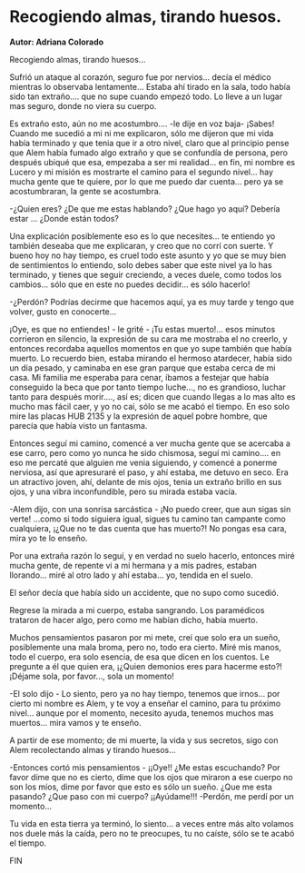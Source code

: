 # Recogiendo almas, tirando huesos.

**Autor: Adriana Colorado**

Recogiendo almas, tirando huesos...

Sufrió un ataque al corazón, seguro fue por nervios... decía el médico
mientras lo observaba lentamente... Estaba ahí tirado en la sala, todo
había sido tan extraño.... que no supe cuando empezó todo. Lo lleve a
un lugar mas seguro, donde no viera su cuerpo.

Es extraño esto, aún no me acostumbro.... -le dije en voz baja- ¡Sabes! Cuando me sucedió a mi ni me explicaron, sólo me dijeron que mi vida había terminado y que tenia que ir a otro nivel, claro que al principio pense que Alem había fumado algo extraño y que se confundía de persona, pero después ubiqué que esa, empezaba a ser mi realidad... en fin, mi nombre es Lucero y mi misión es mostrarte el camino para el segundo nivel... hay mucha gente que te quiere, por lo que me puedo dar cuenta... pero ya se acostumbraran, la gente se acostumbra.

-¿Quien eres? ¿De que me estas hablando? ¿Que hago yo aquí? Debería estar ... ¿Donde están todos?

Una explicación posiblemente eso es lo que necesites... te entiendo yo también deseaba que me explicaran, y creo que no corrí con suerte. Y bueno hoy no hay tiempo, es cruel todo este asunto y yo que se muy bien de sentimientos lo entiendo, solo debes saber que este nivel ya lo has terminado, y tienes que seguir creciendo, a veces duele, como todos los cambios... sólo que en este no puedes decidir... es sólo hacerlo!

-¿Perdón? Podrías decirme que hacemos aquí, ya es muy tarde y tengo que volver, gusto en conocerte...

¡Oye, es que no entiendes! - le grité - ¡Tu estas muerto!... esos minutos corrieron en silencio, la expresión de su cara me
mostraba el no creerlo, y entonces recordaba aquellos momentos en que yo supe también que había muerto. Lo recuerdo bien, estaba mirando el hermoso atardecer, había sido un dia pesado, y caminaba en ese gran parque que estaba cerca de mi casa. Mi familia me esperaba para cenar, íbamos a festejar que había conseguido la beca que por tanto tiempo luche..., no es grandioso, luchar tanto para después morir...., así es; dicen que cuando llegas a lo mas alto es mucho mas fácil caer, y yo no caí, sólo se me acabó el tiempo. En eso solo mire las placas HUB 2135 y la expresión de aquel pobre hombre, que parecía que había visto un fantasma.

Entonces seguí mi camino, comencé a ver mucha gente que se acercaba a ese carro, pero como yo nunca he sido chismosa, seguí mi
camino.... en eso me percaté que alguien me venia siguiendo, y comencé a ponerme nerviosa, así que apresuraré el paso, y ahí estaba, me detuvo en seco. Era un atractivo joven, ahí, delante de mis ojos, tenia un extraño brillo en sus ojos, y una vibra inconfundible, pero su mirada estaba vacía.

-Alem dijo, con una sonrisa sarcástica - ¡No puedo creer, que aun sigas sin verte! ...como si todo siguiera igual, sigues tu camino tan campante como cualquiera, ¡¿Que no te das cuenta que has muerto?! No pongas esa cara, mira yo te lo enseño.

Por una extraña razón lo seguí, y en verdad no suelo hacerlo, entonces miré mucha gente, de repente vi a mi hermana y a mis padres, estaban llorando... miré al otro lado y ahí estaba... yo, tendida en el suelo.

El señor decía que había sido un accidente, que no supo como sucedió.

Regrese la mirada a mi cuerpo, estaba sangrando. Los paramédicos trataron de hacer algo, pero como me habían dicho, había muerto. 

Muchos pensamientos pasaron por mi mete, creí que solo era un sueño, posiblemente una mala broma, pero no, todo era cierto. Miré mis manos, todo el cuerpo, era solo esencia, de esa que dicen en los cuentos. Le pregunte a él que quien era, ¡¿Quien demonios eres para hacerme esto?! ¡Déjame sola, por favor..., sola un momento!

-El solo dijo - Lo siento, pero ya no hay tiempo, tenemos que irnos... por cierto mi nombre es Alem, y te voy a enseñar el camino, para tu próximo nivel... aunque por el momento, necesito ayuda, tenemos muchos mas muertos... mira vamos y te enseño.

A partir de ese momento; de mi muerte, la vida y sus secretos, sigo con Alem recolectando almas y tirando huesos...

-Entonces cortó mis pensamientos - ¡¡Oye!! ¿Me estas escuchando? Por favor dime que no es cierto, dime que los ojos que miraron a ese cuerpo no son los míos, dime por favor que esto es sólo un sueño. ¿Que me esta pasando? ¿Que paso con mi cuerpo? ¡¡Ayúdame!!!
-Perdón, me perdí por un momento...

Tu vida en esta tierra ya terminó, lo siento... a veces entre más alto volamos nos duele más la caída, pero no te preocupes, tu no caíste, sólo se te acabó el tiempo.

FIN